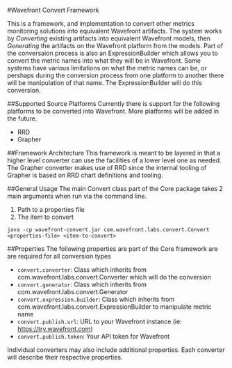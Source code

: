 #Wavefront Convert Framework

This is a framework, and implementation to convert other metrics monitoring solutions into equivalent Wavefront artifacts. The system works by _Converting_ existing artifacts into equivalent Wavefront models, then _Generating_ the artifacts on the Wavefront platform from the models. Part of the conversaion process is also an ExpressionBuilder which allows you to convert the metric names into what they will be in Wavefront. Some systems have various limitations on what the metric names can be, or pershaps during the conversion process from one platform to another there will be manipulation of that name.  The ExpressionBuilder will do this conversion.


##Supported Source Platforms
Currently there is support for the following platforms to be converted into Wavefront.  More platforms will be added in the future.
- RRD
- Grapher


##Framework Architecture
This framework is meant to be layered in that a higher level converter can use the facilities of a lower level one as needed. The Grapher converter makes use of RRD since the internal tooling of Grapher is based on RRD chart definitions and tooling. 


##General Usage
The main Convert class part of the Core package takes 2 main arguments when run via the command line.
1) Path to a properties file
2) The item to convert

`java -cp wavefront-convert.jar com.wavefront.labs.convert.Convert <properties-file> <item-to-convert>`


##Properties
The following properties are part of the Core framework are are required for all conversion types
- `convert.converter`: Class which inherits from com.wavefront.labs.convert.Converter which will do the conversion
- `convert.generator`: Class which inherits from com.wavefront.labs.convert.Generator
- `convert.expression.builder`: Class which inherits from com.wavefront.labs.convert.ExpressionBuilder to manipulate metric name
- `convert.publish.url`: URL to your Wavefront instance (ie: https://try.wavefront.com)
- `convert.publish.token`: Your API token for Wavefront

Individual converters may also include additional properties.  Each converter will describe their respective properties.